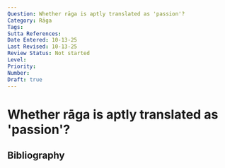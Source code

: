 ```yaml
---
Question: Whether rāga is aptly translated as 'passion'?
Category: Rāga
Tags: 
Sutta References: 
Date Entered: 10-13-25
Last Revised: 10-13-25
Review Status: Not started
Level: 
Priority: 
Number: 
Draft: true
---
```


# Whether rāga is aptly translated as 'passion'?

## Bibliography

<!-- 

Notes:



-->